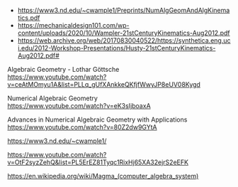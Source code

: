 * https://www3.nd.edu/~cwample1/Preprints/NumAlgGeomAndAlgKinematics.pdf
* https://mechanicaldesign101.com/wp-content/uploads/2020/10/Wampler-21stCenturyKinematics-Aug2012.pdf
* https://web.archive.org/web/20170830040522/https://synthetica.eng.uci.edu/2012-Workshop-Presentations/Husty-21stCenturyKinematics-Aug2012.pdf#

Algebraic Geometry - Lothar Göttsche<br>
https://www.youtube.com/watch?v=ceAtMOmyu1A&list=PLLq_gUfXAnkkeQKfjfWwyJP8eUV08Kygd

Numerical Algebraic Geometry<br>
https://www.youtube.com/watch?v=eK3sIjboaxA

Advances in Numerical Algebraic Geometry with Applications<br>
https://www.youtube.com/watch?v=80Z2dw9GYtA<br>

https://www3.nd.edu/~cwample1/<br>

https://www.youtube.com/watch?v=OtF2syzZehQ&list=PL5ErEZ81Tyqc1RixHj65XA32ejrS2eEFK<br>

https://en.wikipedia.org/wiki/Magma_(computer_algebra_system)<br>

